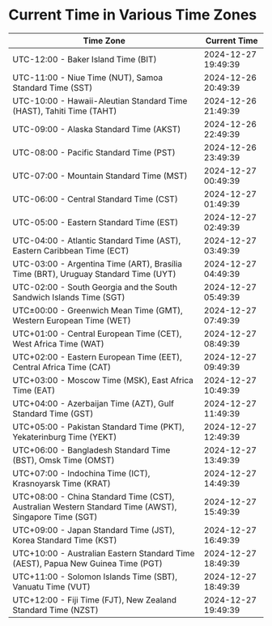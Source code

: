 # Current Time in Various Time Zones

| Time Zone | Current Time |
|-----------|--------------|
| UTC-12:00 - Baker Island Time (BIT) | 2024-12-27 19:49:39 |
| UTC-11:00 - Niue Time (NUT), Samoa Standard Time (SST) | 2024-12-26 20:49:39 |
| UTC-10:00 - Hawaii-Aleutian Standard Time (HAST), Tahiti Time (TAHT) | 2024-12-26 21:49:39 |
| UTC-09:00 - Alaska Standard Time (AKST) | 2024-12-26 22:49:39 |
| UTC-08:00 - Pacific Standard Time (PST) | 2024-12-26 23:49:39 |
| UTC-07:00 - Mountain Standard Time (MST) | 2024-12-27 00:49:39 |
| UTC-06:00 - Central Standard Time (CST) | 2024-12-27 01:49:39 |
| UTC-05:00 - Eastern Standard Time (EST) | 2024-12-27 02:49:39 |
| UTC-04:00 - Atlantic Standard Time (AST), Eastern Caribbean Time (ECT) | 2024-12-27 03:49:39 |
| UTC-03:00 - Argentina Time (ART), Brasília Time (BRT), Uruguay Standard Time (UYT) | 2024-12-27 04:49:39 |
| UTC-02:00 - South Georgia and the South Sandwich Islands Time (SGT) | 2024-12-27 05:49:39 |
| UTC±00:00 - Greenwich Mean Time (GMT), Western European Time (WET) | 2024-12-27 07:49:39 |
| UTC+01:00 - Central European Time (CET), West Africa Time (WAT) | 2024-12-27 08:49:39 |
| UTC+02:00 - Eastern European Time (EET), Central Africa Time (CAT) | 2024-12-27 09:49:39 |
| UTC+03:00 - Moscow Time (MSK), East Africa Time (EAT) | 2024-12-27 10:49:39 |
| UTC+04:00 - Azerbaijan Time (AZT), Gulf Standard Time (GST) | 2024-12-27 11:49:39 |
| UTC+05:00 - Pakistan Standard Time (PKT), Yekaterinburg Time (YEKT) | 2024-12-27 12:49:39 |
| UTC+06:00 - Bangladesh Standard Time (BST), Omsk Time (OMST) | 2024-12-27 13:49:39 |
| UTC+07:00 - Indochina Time (ICT), Krasnoyarsk Time (KRAT) | 2024-12-27 14:49:39 |
| UTC+08:00 - China Standard Time (CST), Australian Western Standard Time (AWST), Singapore Time (SGT) | 2024-12-27 15:49:39 |
| UTC+09:00 - Japan Standard Time (JST), Korea Standard Time (KST) | 2024-12-27 16:49:39 |
| UTC+10:00 - Australian Eastern Standard Time (AEST), Papua New Guinea Time (PGT) | 2024-12-27 18:49:39 |
| UTC+11:00 - Solomon Islands Time (SBT), Vanuatu Time (VUT) | 2024-12-27 18:49:39 |
| UTC+12:00 - Fiji Time (FJT), New Zealand Standard Time (NZST) | 2024-12-27 19:49:39 |
